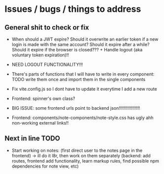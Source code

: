# Issues / bugs / things to address

## General shit to check or fix

- When should a JWT expire? Should it overwrite an earlier token if a new login is made with the same account? Should it expire after a while? Should it expire if the browser is closed??? + Handle logout (aka voluntary token expiration)!!

- NEED LOGOUT FUNCTIONALITY!!!

- There's parts of functions that I will have to write in every component: TODO write them once and import them in the single components

- Fix vite.config.js so I dont have to update it everytime I add a new route

- Frontend: spinner's own class?

- BIG ISSUE: some frontend urls point to backend json!!!!!!!!!!!!!!!!!

- Frontend: components/note-components/note-style.css has ugly ahh non-working external links!!

## Next in line TODO

- Start working on notes: (first direct user to the notes page in the frontend) -> ill do it l8r, then work on them separately (backend: add routes, frontend add functionality, learn markup rules, find possible npm dependencies for note view, etc)
